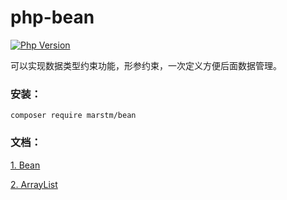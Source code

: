 # php-bean 

[![Php Version](https://img.shields.io/badge/php-%3E=7.2-brightgreen.svg?maxAge=2592000)](https://secure.php.net/)

可以实现数据类型约束功能，形参约束，一次定义方便后面数据管理。

### 安装：
```
composer require marstm/bean
```

### 文档：

[1.  Bean](/docs/Bean.md)

[2.  ArrayList](/docs/ArrayList.md)